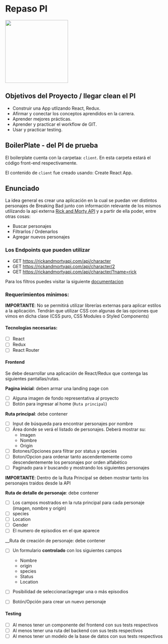

# Repaso PI 

<p align="left">
  <img height="200" src="https://repository-images.githubusercontent.com/120371205/b6740400-92d4-11ea-8a13-d5f6e0558e9b" />
</p>

## Objetivos del Proyecto / llegar clean el PI

- Construir una App utlizando React, Redux.
- Afirmar y conectar los conceptos aprendidos en la carrera.
- Aprender mejores prácticas.
- Aprender y practicar el workflow de GIT.
- Usar y practicar testing.

## BoilerPlate - del PI de prueba

El boilerplate cuenta con la carpetaa: `client`. En esta carpeta estará el código front-end respectivamente.

El contenido de `client` fue creado usando: Create React App.

## Enunciado

La idea general es crear una aplicación en la cual se puedan ver distintos personajes de Breaking Bad junto con información relevante de los mismos utilizando la api externa [Rick and Morty API](https://rickandmortyapi.com/) y a partir de ella poder, entre otras cosas:

- Buscar personajes
- Filtrarlos / Ordenarlos
- Agregar nuevos personajes


### Los Endpoints que pueden utilizar

- GET https://rickandmortyapi.com/api/character
- GET https://rickandmortyapi.com/api/character/2
- GET https://rickandmortyapi.com/api/character/?name=rick

Para los filtros puedes visitar la siguiente [documentacion](https://rickandmortyapi.com/documentation/#filter-characters)

### Requerimientos mínimos:

**IMPORTANTE**: No se permitirá utilizar librerías externas para aplicar estilos a la aplicación. Tendrán que utilizar CSS con algunas de las opciones que vimos en dicha clase (CSS puro, CSS Modules o Styled Components)

#### Tecnologías necesarias:

- [ ] React
- [ ] Redux
- [ ] React Router

#### Frontend

Se debe desarrollar una aplicación de React/Redux que contenga las siguientes pantallas/rutas.

**Pagina inicial**: deben armar una landing page con

- [ ] Alguna imagen de fondo representativa al proyecto
- [ ] Botón para ingresar al home (`Ruta principal`)

**Ruta principal**: debe contener

- [ ] Input de búsqueda para encontrar personajes por nombre
- [ ] Área donde se verá el listado de personajes. Deberá mostrar su:
  - Imagen
  - Nombre
  - Origin
- [ ] Botones/Opciones para filtrar por status y species
- [ ] Boton/Opcion para ordenar tanto ascendentemente como descendentemente los personajes por orden alfabético
- [ ] Paginado para ir buscando y mostrando los siguientes personajes

**IMPORTANTE**: Dentro de la Ruta Principal se deben mostrar tanto los personajes traidos desde la API

**Ruta de detalle de personaje**: debe contener

- [ ] Los campos mostrados en la ruta principal para cada personaje (imagen, nombre y origin)
- [ ] species
- [ ] Location
- [ ] Gender
- [ ] El numero de episodios en el que aparece

\_\_Ruta de creación de personaje: debe contener

- [ ] Un formulario **controlado** con los siguientes campos
  - Nombre
  - origin
  - species
  - Status
  - Location
- [ ] Posibilidad de seleccionar/agregar una o más episodios
- [ ] Botón/Opción para crear un nuevo personaje


#### Testing

- [ ] Al menos tener un componente del frontend con sus tests respectivos
- [ ] Al menos tener una ruta del backend con sus tests respectivos
- [ ] Al menos tener un modelo de la base de datos con sus tests respectivos
